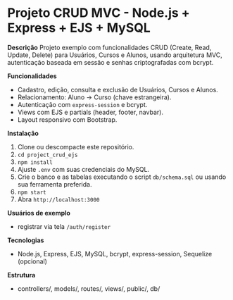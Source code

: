 # Projeto CRUD MVC - Node.js + Express + EJS + MySQL

**Descrição**
Projeto exemplo com funcionalidades CRUD (Create, Read, Update, Delete) para Usuários, Cursos e Alunos,
usando arquitetura MVC, autenticação baseada em sessão e senhas criptografadas com bcrypt.

**Funcionalidades**
- Cadastro, edição, consulta e exclusão de Usuários, Cursos e Alunos.
- Relacionamento: Aluno -> Curso (chave estrangeira).
- Autenticação com `express-session` e bcrypt.
- Views com EJS e partials (header, footer, navbar).
- Layout responsivo com Bootstrap.

**Instalação**
1. Clone ou descompacte este repositório.
2. `cd project_crud_ejs`
3. `npm install`
4. Ajuste `.env` com suas credenciais do MySQL.
5. Crie o banco e as tabelas executando o script `db/schema.sql` ou usando sua ferramenta preferida.
6. `npm start`
7. Abra `http://localhost:3000`

**Usuários de exemplo**
- registrar via tela `/auth/register`

**Tecnologias**
- Node.js, Express, EJS, MySQL, bcrypt, express-session, Sequelize (opcional)

**Estrutura**
- controllers/, models/, routes/, views/, public/, db/

